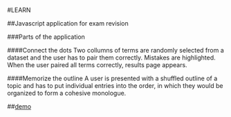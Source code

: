 #LEARN

##Javascript application for exam revision

###Parts of the application

####Connect the dots
Two collumns of terms are randomly selected from a dataset and the user has to pair them correctly. Mistakes are highlighted. When the user paired all terms correctly, results page appears.

####Memorize the outline
A user is presented with a shuffled outline of a topic and has to put individual entries into the order, in which they would be organized to form a cohesive monologue.

##[demo](http://learn.artbene.cz "Learn application demo")